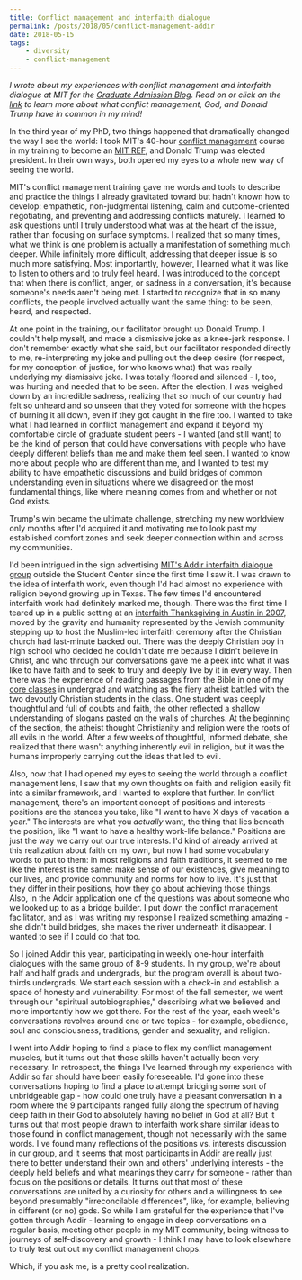 ```yaml
---
title: Conflict management and interfaith dialogue
permalink: /posts/2018/05/conflict-management-addir
date: 2018-05-15
tags:
    - diversity
    - conflict-management
---
```


*I wrote about my experiences with conflict management and interfaith dialogue at MIT for the [Graduate Admission Blog](https://gradadmissions.mit.edu/blog/learning-engage-deep-conversations). Read on or click on the [link](https://gradadmissions.mit.edu/blog/learning-engage-deep-conversations) to learn more about what conflict management, God, and Donald Trump have in common in my mind!*

In the third year of my PhD, two things happened that dramatically changed the way I see the world: I took MIT's 40-hour [conflict management](https://studentlife.mit.edu/conflictmanagement) course in my training to become an [MIT REF](http://berefs.com/), and Donald Trump was elected president. In their own ways, both opened my eyes to a whole new way of seeing the world.

MIT's conflict management training gave me words and tools to describe and practice the things I already gravitated toward but hadn't known how to develop: empathetic, non-judgmental listening, calm and outcome-oriented negotiating, and preventing and addressing conflicts maturely. I learned to ask questions until I truly understood what was at the heart of the issue, rather than focusing on surface symptoms. I realized that so many times, what we think is one problem is actually a manifestation of something much deeper. While infinitely more difficult, addressing that deeper issue is so much more satisfying. Most importantly, however, I learned what it was like to listen to others and to truly feel heard. I was introduced to the [concept](https://en.wikipedia.org/wiki/Nonviolent_Communication) that when there is conflict, anger, or sadness in a conversation, it's because someone's needs aren't being met. I started to recognize that in so many conflicts, the people involved actually want the same thing: to be seen, heard, and respected.

At one point in the training, our facilitator brought up Donald Trump. I couldn't help myself, and made a dismissive joke as a knee-jerk response. I don't remember exactly what she said, but our facilitator responded directly to me, re-interpreting my joke and pulling out the deep desire (for respect, for my conception of justice, for who knows what) that was really underlying my dismissive joke. I was totally floored and silenced - I, too, was hurting and needed that to be seen. After the election, I was weighed down by an incredible sadness, realizing that so much of our country had felt so unheard and so unseen that they voted for someone with the hopes of burning it all down, even if they got caught in the fire too. I wanted to take what I had learned in conflict management and expand it beyond my comfortable circle of graduate student peers - I wanted (and still want) to be the kind of person that could have conversations with people who have deeply different beliefs than me and make them feel seen. I wanted to know more about people who are different than me, and I wanted to test my ability to have empathetic discussions and build bridges of common understanding even in situations where we disagreed on the most fundamental things, like where meaning comes from and whether or not God exists.

Trump's win became the ultimate challenge, stretching my new worldview only months after I'd acquired it and motivating me to look past my established comfort zones and seek deeper connection within and across my communities.

I'd been intrigued in the sign advertising [MIT's Addir interfaith dialogue group](http://addir.mit.edu/) outside the Student Center since the first time I saw it. I was drawn to the idea of interfaith work, even though I'd had almost no experience with religion beyond growing up in Texas. The few times I'd encountered interfaith work had definitely marked me, though. There was the first time I teared up in a public setting at an [interfaith Thanksgiving in Austin in 2007](http://www.foxnews.com/story/2007/11/19/interfaith-group-moves-thanksgiving-service-after-church-forbids-non-christian.html), moved by the gravity and humanity represented by the Jewish community stepping up to host the Muslim-led interfaith ceremony after the Christian church had last-minute backed out. There was the deeply Christian boy in high school who decided he couldn't date me because I didn't believe in Christ, and who through our conversations gave me a peek into what it was like to have faith and to seek to truly and deeply live by it in every way. Then there was the experience of reading passages from the Bible in one of my [core classes](https://www.college.columbia.edu/core/conciv/texts) in undergrad and watching as the fiery atheist battled with the two devoutly Christian students in the class. One student was deeply thoughtful and full of doubts and faith, the other reflected a shallow understanding of slogans pasted on the walls of churches. At the beginning of the section, the atheist thought Christianity and religion were the roots of all evils in the world. After a few weeks of thoughtful, informed debate, she realized that there wasn't anything inherently evil in religion, but it was the humans improperly carrying out the ideas that led to evil.

Also, now that I had opened my eyes to seeing the world through a conflict management lens, I saw that my own thoughts on faith and religion easily fit into a similar framework, and I wanted to explore that further. In conflict management, there's an important concept of positions and interests - positions are the stances you take, like "I want to have X days of vacation a year." The interests are what you *actually* want, the thing that lies beneath the position, like "I want to have a healthy work-life balance." Positions are just the way we carry out our true interests. I'd kind of already arrived at this realization about faith on my own, but now I had some vocabulary words to put to them: in most religions and faith traditions, it seemed to me like the interest is the same: make sense of our existences, give meaning to our lives, and provide community and norms for how to live. It's just that they differ in their positions, how they go about achieving those things. Also, in the Addir application one of the questions was about someone who we looked up to as a bridge builder. I put down the conflict management facilitator, and as I was writing my response I realized something amazing - she didn't build bridges, she makes the river underneath it disappear. I wanted to see if I could do that too.

So I joined Addir this year, participating in weekly one-hour interfaith dialogues with the same group of 8-9 students. In my group, we're about half and half grads and undergrads, but the program overall is about two-thirds undergrads. We start each session with a check-in and establish a space of honesty and vulnerability. For most of the fall semester, we went through our "spiritual autobiographies," describing what we believed and more importantly how we got there. For the rest of the year, each week's conversations revolves around one or two topics - for example, obedience, soul and consciousness, traditions, gender and sexuality, and religion.

I went into Addir hoping to find a place to flex my conflict management muscles, but it turns out that those skills haven't actually been very necessary. In retrospect, the things I've learned through my experience with Addir so far should have been easily foreseeable. I'd gone into these conversations hoping to find a place to attempt bridging some sort of unbridgeable gap - how could one truly have a pleasant conversation in a room where the 9 participants ranged fully along the spectrum of having deep faith in their God to absolutely having no belief in God at all? But it turns out that most people drawn to interfaith work share similar ideas to those found in conflict management, though not necessarily with the same words. I've found many reflections of the positions vs. interests discussion in our group, and it seems that most participants in Addir are really just there to better understand their own and others' underlying interests - the deeply held beliefs and what meanings they carry for someone - rather than focus on the positions or details. It turns out that most of these conversations are united by a curiosity for others and a willingness to see beyond presumably "irreconcilable differences", like, for example, believing in different (or no) gods. So while I am grateful for the experience that I've gotten through Addir - learning to engage in deep conversations on a regular basis, meeting other people in my MIT community, being witness to journeys of self-discovery and growth - I think I may have to look elsewhere to truly test out out my conflict management chops.

Which, if you ask me, is a pretty cool realization.
